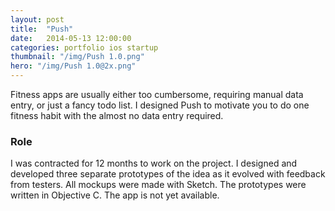 ```yaml
---
layout: post
title:  "Push"
date:   2014-05-13 12:00:00
categories: portfolio ios startup
thumbnail: "/img/Push 1.0.png"
hero: "/img/Push 1.0@2x.png"
---
```


Fitness apps are usually either too cumbersome, requiring manual data entry, or just a fancy todo list. I designed Push to motivate you to do one fitness habit with the almost no data entry required.

### Role
I was contracted for 12 months to work on the project. I designed and developed three separate prototypes of the idea as it evolved with feedback from testers. All mockups were made with Sketch. The prototypes were written in Objective C. The app is not yet available.
